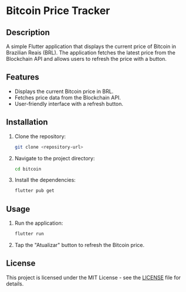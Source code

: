 # Bitcoin Price Tracker

## Description
A simple Flutter application that displays the current price of Bitcoin in Brazilian Reais (BRL). The application fetches the latest price from the Blockchain API and allows users to refresh the price with a button.

## Features
- Displays the current Bitcoin price in BRL.
- Fetches price data from the Blockchain API.
- User-friendly interface with a refresh button.

## Installation
1. Clone the repository:
   ```bash
   git clone <repository-url>
   ```
2. Navigate to the project directory:
   ```bash
   cd bitcoin
   ```
3. Install the dependencies:
   ```bash
   flutter pub get
   ```

## Usage
1. Run the application:
   ```bash
   flutter run
   ```
2. Tap the "Atualizar" button to refresh the Bitcoin price.

## License
This project is licensed under the MIT License - see the [LICENSE](LICENSE) file for details.
#

